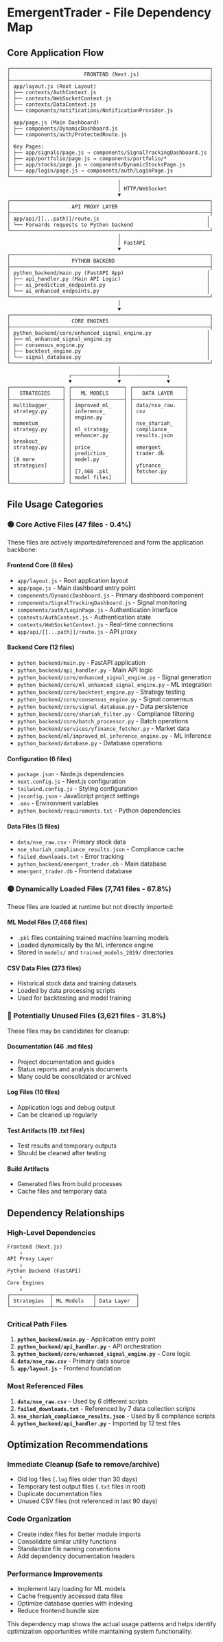 # EmergentTrader - File Dependency Map

## Core Application Flow

```
┌─────────────────────────────────────────────────────────────────┐
│                        FRONTEND (Next.js)                       │
├─────────────────────────────────────────────────────────────────┤
│ app/layout.js (Root Layout)                                     │
│ ├── contexts/AuthContext.js                                     │
│ ├── contexts/WebSocketContext.js                                │
│ ├── contexts/DataContext.js                                     │
│ └── components/notifications/NotificationProvider.js            │
│                                                                 │
│ app/page.js (Main Dashboard)                                    │
│ ├── components/DynamicDashboard.js                              │
│ └── components/auth/ProtectedRoute.js                           │
│                                                                 │
│ Key Pages:                                                      │
│ ├── app/signals/page.js → components/SignalTrackingDashboard.js │
│ ├── app/portfolio/page.js → components/portfolio/*              │
│ ├── app/stocks/page.js → components/DynamicStocksPage.js        │
│ └── app/login/page.js → components/auth/LoginPage.js            │
└─────────────────────────────────────────────────────────────────┘
                                    │
                                    │ HTTP/WebSocket
                                    ▼
┌─────────────────────────────────────────────────────────────────┐
│                    API PROXY LAYER                              │
├─────────────────────────────────────────────────────────────────┤
│ app/api/[[...path]]/route.js                                   │
│ └── Forwards requests to Python backend                        │
└─────────────────────────────────────────────────────────────────┘
                                    │
                                    │ FastAPI
                                    ▼
┌─────────────────────────────────────────────────────────────────┐
│                    PYTHON BACKEND                               │
├─────────────────────────────────────────────────────────────────┤
│ python_backend/main.py (FastAPI App)                           │
│ ├── api_handler.py (Main API Logic)                            │
│ ├── ai_prediction_endpoints.py                                 │
│ └── ai_enhanced_endpoints.py                                   │
└─────────────────────────────────────────────────────────────────┘
                                    │
                                    ▼
┌─────────────────────────────────────────────────────────────────┐
│                    CORE ENGINES                                 │
├─────────────────────────────────────────────────────────────────┤
│ python_backend/core/enhanced_signal_engine.py                  │
│ ├── ml_enhanced_signal_engine.py                               │
│ ├── consensus_engine.py                                        │
│ ├── backtest_engine.py                                         │
│ └── signal_database.py                                         │
└─────────────────────────────────────────────────────────────────┘
                                    │
                    ┌───────────────┼───────────────┐
                    ▼               ▼               ▼
┌─────────────────┐ ┌─────────────────┐ ┌─────────────────┐
│   STRATEGIES    │ │   ML MODELS     │ │   DATA LAYER    │
├─────────────────┤ ├─────────────────┤ ├─────────────────┤
│ multibagger_    │ │ improved_ml_    │ │ data/nse_raw.   │
│ strategy.py     │ │ inference_      │ │ csv             │
│                 │ │ engine.py       │ │                 │
│ momentum_       │ │                 │ │ nse_shariah_    │
│ strategy.py     │ │ ml_strategy_    │ │ compliance_     │
│                 │ │ enhancer.py     │ │ results.json    │
│ breakout_       │ │                 │ │                 │
│ strategy.py     │ │ price_          │ │ emergent_       │
│                 │ │ prediction_     │ │ trader.db       │
│ [8 more         │ │ model.py        │ │                 │
│ strategies]     │ │                 │ │ yfinance_       │
│                 │ │ [7,468 .pkl     │ │ fetcher.py      │
│                 │ │ model files]    │ │                 │
└─────────────────┘ └─────────────────┘ └─────────────────┘
```

## File Usage Categories

### 🟢 Core Active Files (47 files - 0.4%)
These files are actively imported/referenced and form the application backbone:

#### Frontend Core (8 files)
- `app/layout.js` - Root application layout
- `app/page.js` - Main dashboard entry point
- `components/DynamicDashboard.js` - Primary dashboard component
- `components/SignalTrackingDashboard.js` - Signal monitoring
- `components/auth/LoginPage.js` - Authentication interface
- `contexts/AuthContext.js` - Authentication state
- `contexts/WebSocketContext.js` - Real-time connections
- `app/api/[[...path]]/route.js` - API proxy

#### Backend Core (12 files)
- `python_backend/main.py` - FastAPI application
- `python_backend/api_handler.py` - Main API logic
- `python_backend/core/enhanced_signal_engine.py` - Signal generation
- `python_backend/core/ml_enhanced_signal_engine.py` - ML integration
- `python_backend/core/backtest_engine.py` - Strategy testing
- `python_backend/core/consensus_engine.py` - Signal consensus
- `python_backend/core/signal_database.py` - Data persistence
- `python_backend/core/shariah_filter.py` - Compliance filtering
- `python_backend/core/batch_processor.py` - Batch operations
- `python_backend/services/yfinance_fetcher.py` - Market data
- `python_backend/ml/improved_ml_inference_engine.py` - ML inference
- `python_backend/database.py` - Database operations

#### Configuration (6 files)
- `package.json` - Node.js dependencies
- `next.config.js` - Next.js configuration
- `tailwind.config.js` - Styling configuration
- `jsconfig.json` - JavaScript project settings
- `.env` - Environment variables
- `python_backend/requirements.txt` - Python dependencies

#### Data Files (5 files)
- `data/nse_raw.csv` - Primary stock data
- `nse_shariah_compliance_results.json` - Compliance cache
- `failed_downloads.txt` - Error tracking
- `python_backend/emergent_trader.db` - Main database
- `emergent_trader.db` - Frontend database

### 🟡 Dynamically Loaded Files (7,741 files - 67.8%)
These files are loaded at runtime but not directly imported:

#### ML Model Files (7,468 files)
- `.pkl` files containing trained machine learning models
- Loaded dynamically by the ML inference engine
- Stored in `models/` and `trained_models_2019/` directories

#### CSV Data Files (273 files)
- Historical stock data and training datasets
- Loaded by data processing scripts
- Used for backtesting and model training

### 🔴 Potentially Unused Files (3,621 files - 31.8%)
These files may be candidates for cleanup:

#### Documentation (46 .md files)
- Project documentation and guides
- Status reports and analysis documents
- Many could be consolidated or archived

#### Log Files (10 files)
- Application logs and debug output
- Can be cleaned up regularly

#### Test Artifacts (19 .txt files)
- Test results and temporary outputs
- Should be cleaned after testing

#### Build Artifacts
- Generated files from build processes
- Cache files and temporary data

## Dependency Relationships

### High-Level Dependencies
```
Frontend (Next.js)
    ↓
API Proxy Layer
    ↓
Python Backend (FastAPI)
    ↓
Core Engines
    ↓
┌─────────────┬─────────────┬─────────────┐
│ Strategies  │ ML Models   │ Data Layer  │
└─────────────┴─────────────┴─────────────┘
```

### Critical Path Files
1. **`python_backend/main.py`** - Application entry point
2. **`python_backend/api_handler.py`** - API orchestration
3. **`python_backend/core/enhanced_signal_engine.py`** - Core logic
4. **`data/nse_raw.csv`** - Primary data source
5. **`app/layout.js`** - Frontend foundation

### Most Referenced Files
1. **`data/nse_raw.csv`** - Used by 6 different scripts
2. **`failed_downloads.txt`** - Referenced by 7 data collection scripts
3. **`nse_shariah_compliance_results.json`** - Used by 8 compliance scripts
4. **`python_backend/api_handler.py`** - Imported by 12 test files

## Optimization Recommendations

### Immediate Cleanup (Safe to remove/archive)
- Old log files (`.log` files older than 30 days)
- Temporary test output files (`.txt` files in root)
- Duplicate documentation files
- Unused CSV files (not referenced in last 90 days)

### Code Organization
- Create index files for better module imports
- Consolidate similar utility functions
- Standardize file naming conventions
- Add dependency documentation headers

### Performance Improvements
- Implement lazy loading for ML models
- Cache frequently accessed data files
- Optimize database queries with indexing
- Reduce frontend bundle size

This dependency map shows the actual usage patterns and helps identify optimization opportunities while maintaining system functionality.

